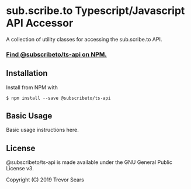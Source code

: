 # sub.scribe.to Typescript/Javascript API Accessor
A collection of utility classes for accessing the sub.scribe.to API.

### [Find @subscribeto/ts-api on NPM.](https://www.npmjs.com/package/@subscribeto/ts-api)

## Installation
Install from NPM with
```
$ npm install --save @subscribeto/ts-api
```

## Basic Usage
Basic usage instructions here.

## License
@subscribeto/ts-api is made available under the GNU General Public License v3.

Copyright (C) 2019 Trevor Sears